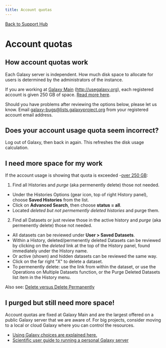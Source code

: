 ```yaml
---
title: Account quotas
---
```

[Back to Support Hub](/src/support/index.md)

# Account quotas

## How account quotas work

Each Galaxy server is independent. How much disk space to allocate for users is determined by the administrators of the instance.

If you are working at [Galaxy Main](/src/main/index.md) (http://usegalaxy.org), each registered account is given 250 GB of space. [Read more here](/src/main/#user-data-and-job-quotas). 

Should you have problems after reviewing the options below, please let us know. Email [galaxy-bugs@lists.galaxyproject.org](mailto:galaxy-bugs@lists.galaxyproject.org) from your registered account email address.


## Does your account usage quota seem incorrect?

Log out of Galaxy, then back in again. This refreshes the disk usage calculation.

## I need more space for my work

If the account usage is showing that quota is exceeded -[over 250 GB](/src/main/index.md):

 1. Find all Histories and *purge* (aka permenently delete) those not needed.
   * Under the Histories Options (gear icon, top of right History panel), choose **Saved Histories** from the list.
   * Click on **Advanced Search**, then choose **status = all**.
   * Located *deleted but not permemently deleted histories* and purge them.
   
 2. Find all Datasets or just review those in the active history and *purge* (aka permenently delete) those not needed.
   * All datasets can be reviewed under **User > Saved Datasets**.
   * Within a History, deleted/permenently deleted Datasets can be reviewed by clicking on the *deleted* link at the top of the History panel, found immediately under the History name.
   * Or active (shown) and hidden datasets can be reviewed the same way.
   * Click on the far right "X" to delete a dataset. 
   * To permenently delete: use the link from within the dataset, or use the Operations on Multiple Datasets function, or the Purge Deleted Datasets list item in the History menu.
   
 Also see: [Delete versus Delete Permanently](/src/learn/managing-datasets/#delete-vs-delete-permanently)
 
 ## I purged but still need more space!
 
 Account quotas are fixed at Galaxy Main and are the largest offered on a public Galaxy server that we are aware of. For big projects, consider moving to a local or cloud Galaxy where you can control the resources. 
 
  * [Using Galaxy choices are explained here.](/src/choices/index.md)
  * [Scientific user guide to running a personal Galaxy server](/src/support/sci-user-galaxies/index.md)
